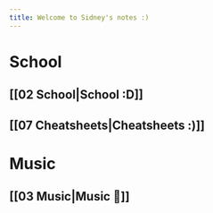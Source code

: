 ```yaml
---
title: Welcome to Sidney's notes :)
---
```



# School
## [[02 School|School :D]]

## [[07 Cheatsheets|Cheatsheets :)]]

# Music
## [[03 Music|Music 🎼]]
